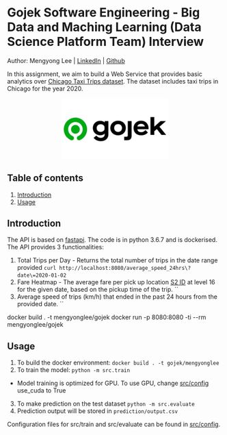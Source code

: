 # Gojek Software Engineering - Big Data and Maching Learning (Data Science Platform Team) Interview

Author: Mengyong Lee | [LinkedIn](https://www.linkedin.com/in/mylee1/) | [Github](https://github.com/mylee16)

In this assignment, we aim to build a Web Service that provides basic analytics over [Chicago Taxi Trips dataset](https://data.cityofchicago.org/Transportation/Taxi-Trips/wrvz-psew). The dataset includes taxi trips in Chicago for the year 2020.


<p align="center">
  <img src="img/Gojek-Logo-Horizontal.jpeg" width=50%/>
  <br>                  
</p>

## Table of contents
1. [Introduction](#introduction)
1. [Usage](#usage)


## Introduction
The API is based on [fastapi](https://fastapi.tiangolo.com/). The code is in python 3.6.7 and is dockerised. The API provides 3 functionalities:
1. Total Trips per Day - Returns the total number of trips in the date range provided
`curl http://localhost:8080/average_speed_24hrs\?date\=2020-01-02`
1. Fare Heatmap - The average fare per pick up location [S2 ID](http://s2geometry.io/) at level 16 for the given date, based on the pickup time of the trip.
``
1. Average speed of trips (km/h) that ended in the past 24 hours from the provided date.
``


docker build . -t mengyonglee/gojek
docker run -p 8080:8080 -ti --rm mengyonglee/gojek

## Usage
1. To build the docker environment:
```docker build . -t gojek/mengyonglee```
2. To train the model:
```python -m src.train```
- Model training is optimized for GPU. To use GPU, change [src/config](/src/config) use_cuda to True
3. To make prediction on the test dataset
```python -m src.evaluate```
4. Prediction output will be stored in `prediction/output.csv`

 Configuration files for src/train and src/evaluate can be found in [src/config](/src/config). 
